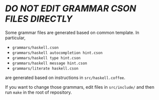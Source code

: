 # ***DO NOT EDIT GRAMMAR CSON FILES DIRECTLY***

Some grammar files are generated based on common template. In particular,

- `grammars/haskell.cson`
- `grammars/haskell autocompletion hint.cson`
- `grammars/haskell type hint.cson`
- `grammars/haskell message hint.cson`
- `grammars/literate haskell.cson`

are generated based on instructions in `src/haskell.coffee`.

If you want to change those grammars, edit files in `src/include/` and then run `make` in the root of repository.
